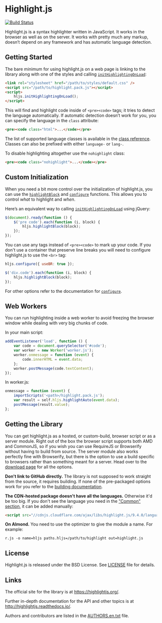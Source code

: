 # Highlight.js

[![Build Status](https://travis-ci.org/isagalaev/highlight.js.svg?branch=master)](https://travis-ci.org/isagalaev/highlight.js)

Highlight.js is a syntax highlighter written in JavaScript. It works in the browser as well as on the server. It works with pretty much any markup, doesn’t depend on any framework
and has automatic language detection.

## Getting Started

The bare minimum for using highlight.js on a web page is linking to the library along with one of the styles and calling
[`initHighlightingOnLoad`][1]:

```html
<link rel="stylesheet" href="/path/to/styles/default.css" />
<script src="/path/to/highlight.pack.js"></script>
<script>
	hljs.initHighlightingOnLoad();
</script>
```

This will find and highlight code inside of `<pre><code>` tags; it tries to detect the language automatically. If automatic detection doesn’t work for you, you can specify the
language in the `class` attribute:

```html
<pre><code class="html">...</code></pre>
```

The list of supported language classes is available in the [class reference][2]. Classes can also be prefixed with either `language-` or
`lang-`.

To disable highlighting altogether use the `nohighlight` class:

```html
<pre><code class="nohighlight">...</code></pre>
```

## Custom Initialization

When you need a bit more control over the initialization of highlight.js, you can use the [`highlightBlock`][3] and [`configure`][4]
functions. This allows you to control _what_ to highlight and _when_.

Here’s an equivalent way to calling [`initHighlightingOnLoad`][1] using jQuery:

```javascript
$(document).ready(function () {
	$('pre code').each(function (i, block) {
		hljs.highlightBlock(block);
	});
});
```

You can use any tags instead of `<pre><code>` to mark up your code. If you don't use a container that preserve line breaks you will need to configure highlight.js to use the `<br>`
tag:

```javascript
hljs.configure({ useBR: true });

$('div.code').each(function (i, block) {
	hljs.highlightBlock(block);
});
```

For other options refer to the documentation for [`configure`][4].

## Web Workers

You can run highlighting inside a web worker to avoid freezing the browser window while dealing with very big chunks of code.

In your main script:

```javascript
addEventListener('load', function () {
	var code = document.querySelector('#code');
	var worker = new Worker('worker.js');
	worker.onmessage = function (event) {
		code.innerHTML = event.data;
	};
	worker.postMessage(code.textContent);
});
```

In worker.js:

```javascript
onmessage = function (event) {
	importScripts('<path>/highlight.pack.js');
	var result = self.hljs.highlightAuto(event.data);
	postMessage(result.value);
};
```

## Getting the Library

You can get highlight.js as a hosted, or custom-build, browser script or as a server module. Right out of the box the browser script supports both AMD and CommonJS, so if you wish
you can use RequireJS or Browserify without having to build from source. The server module also works perfectly fine with Browserify, but there is the option to use a build
specific to browsers rather than something meant for a server. Head over to the [download page][5] for all the options.

**Don't link to GitHub directly.** The library is not supposed to work straight from the source, it requires building. If none of the pre-packaged options work for you refer to
the [building documentation][6].

**The CDN-hosted package doesn't have all the languages.** Otherwise it'd be too big. If you don't see the language you need in the ["Common" section][5], it can be added manually:

```html
<script src="//cdnjs.cloudflare.com/ajax/libs/highlight.js/9.4.0/languages/go.min.js"></script>
```

**On Almond.** You need to use the optimizer to give the module a name. For example:

```
r.js -o name=hljs paths.hljs=/path/to/highlight out=highlight.js
```

## License

Highlight.js is released under the BSD License. See [LICENSE][7] file for details.

## Links

The official site for the library is at <https://highlightjs.org/>.

Further in-depth documentation for the API and other topics is at
<http://highlightjs.readthedocs.io/>.

Authors and contributors are listed in the [AUTHORS.en.txt][8] file.

[1]: http://highlightjs.readthedocs.io/en/latest/api.html#inithighlightingonload

[2]: http://highlightjs.readthedocs.io/en/latest/css-classes-reference.html

[3]: http://highlightjs.readthedocs.io/en/latest/api.html#highlightblock-block

[4]: http://highlightjs.readthedocs.io/en/latest/api.html#configure-options

[5]: https://highlightjs.org/download/

[6]: http://highlightjs.readthedocs.io/en/latest/building-testing.html

[7]: https://github.com/isagalaev/highlight.js/blob/master/LICENSE

[8]: https://github.com/isagalaev/highlight.js/blob/master/AUTHORS.en.txt
